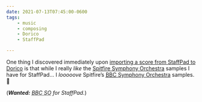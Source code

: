 ```yaml
---
date: 2021-07-13T07:45:00-0600
tags:
    - music
    - composing
    - Dorico
    - StaffPad

---
```


One thing I discovered immediately upon [importing a score from StaffPad to Dorico][prev] is that while I really *like* the [Spitfire Symphony Orchestra][sso] samples I have for StaffPad… I *looooove* Spitfire’s [<abbr title="British Broadcasting Corporation">BBC</abbr> Symphony Orchestra][bbcso] samples. 🎵

(_**Wanted:** <abbr title="British Broadcasting Corporation Symphony Orchestra">BBC SO</abbr> for StaffPad._)

[prev]: /notes/2021-07-13-0638/
[sso]: https://www.spitfireaudio.com/spitfire-symphony-orchestra/
[bbcso]: https://www.spitfireaudio.com/bbcso/
